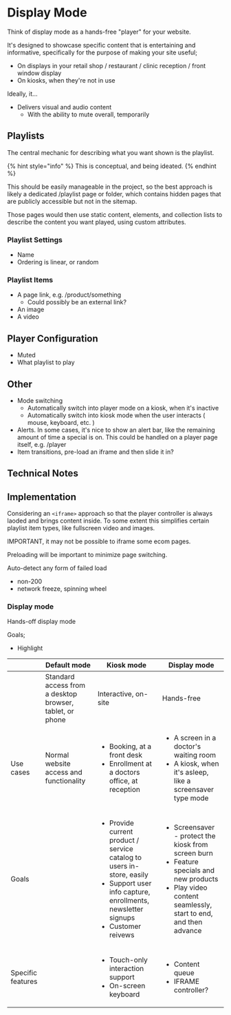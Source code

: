 # Display Mode

Think of display mode as a hands-free "player" for your website.&#x20;

It's designed to showcase specific content that is entertaining and informative, specifically for the purpose of making your site useful;

* On displays in your retail shop / restaurant / clinic reception / front window display&#x20;
* On kiosks, when they're not in use&#x20;

Ideally, it...

* Delivers visual and audio content&#x20;
  * With the ability to mute overall, temporarily









## Playlists

The central mechanic for describing what you want shown is the playlist.&#x20;

{% hint style="info" %}
This is conceptual, and being ideated.&#x20;
{% endhint %}

This should be easily manageable in the project, so the best approach is likely a dedicated /playlist page or folder, which contains hidden pages that are publicly accessible but not in the sitemap.&#x20;

Those pages would then use static content, elements, and collection lists to describe the content you want played, using custom attributes.&#x20;

### Playlist Settings

* Name
* Ordering is linear, or random&#x20;

### Playlist Items

* A page link, e.g. /product/something&#x20;
  * Could possibly be an external link?&#x20;
* An image
* A video &#x20;

## Player Configuration

* Muted
* What playlist to play

## Other

* Mode switching
  * Automatically switch into player mode on a kiosk, when it's inactive&#x20;
  * Automatically switch into kiosk mode when the user interacts ( mouse, keyboard, etc. )&#x20;
* Alerts.  In some cases, it's nice to show an alert bar, like the remaining amount of time a special is on.  This could be handled on a player page itself, e.g. /player&#x20;
* Item transitions, pre-load an iframe and then slide it in?&#x20;

## Technical Notes





## Implementation&#x20;

Considering an `<iframe>` approach so that the player controller is always laoded and brings content inside. To some extent this simplifies certain playlist item types, like fullscreen video and images.&#x20;

IMPORTANT, it may not be possible to iframe some ecom pages.&#x20;

Preloading will be important to minimize page switching.&#x20;

Auto-detect any form of failed load

* non-200&#x20;
* network freeze, spinning wheel&#x20;





### Display mode

Hands-off display mode

Goals;

* Highlight





|                   | Default mode                                             | Kiosk mode                                                                                                                                                                         | Display mode                                                                                                                                                                        |
| ----------------- | -------------------------------------------------------- | ---------------------------------------------------------------------------------------------------------------------------------------------------------------------------------- | ----------------------------------------------------------------------------------------------------------------------------------------------------------------------------------- |
|                   | Standard access from a desktop browser, tablet, or phone | Interactive, on-site                                                                                                                                                               | Hands-free                                                                                                                                                                          |
| Use cases         | Normal website access and functionality                  | <ul><li>Booking, at a front desk</li><li>Enrollment at a doctors office, at reception </li></ul>                                                                                   | <ul><li>A screen in a doctor's waiting room</li><li>A kiosk, when it's asleep, like a screensaver type mode</li></ul>                                                               |
| Goals             |                                                          | <ul><li>Provide current product / service catalog to users in-store, easily</li><li>Support user info capture, enrollments, newsletter signups </li><li>Customer reivews</li></ul> | <ul><li>Screensaver - protect the kiosk from screen burn </li><li>Feature specials and new products</li><li>Play video content seamlessly, start to end, and then advance</li></ul> |
| Specific features |                                                          | <ul><li>Touch-only interaction support</li><li>On-screen keyboard </li></ul>                                                                                                       | <ul><li>Content queue</li><li>IFRAME controller?</li></ul>                                                                                                                          |









